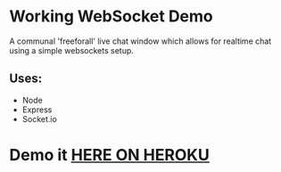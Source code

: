 # Working WebSocket Demo
A communal 'freeforall' live chat window which allows for realtime chat using a simple websockets setup.

## Uses:
- Node
- Express
- Socket.io

# Demo it [HERE ON HEROKU](https://chat-a-tat-tat.herokuapp.com/)
